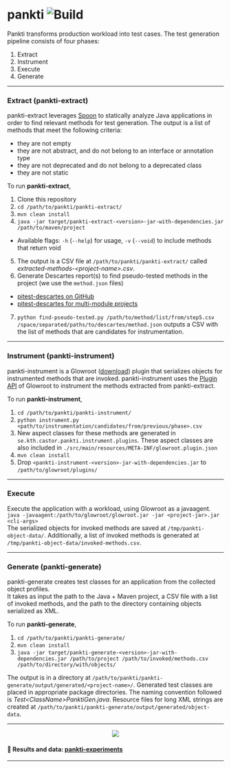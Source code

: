 # pankti ![Build](https://github.com/castor-software/pankti//workflows/build-on-push/badge.svg)

Pankti transforms production workload into test cases. The test generation pipeline consists of four phases:
1. Extract
2. Instrument
3. Execute
4. Generate
___

### Extract (pankti-extract)
pankti-extract leverages [Spoon](http://spoon.gforge.inria.fr/index.html) to statically analyze Java applications in order to find relevant methods for test generation.
The output is a list of methods that meet the following criteria: 
- they are not empty
- they are not abstract, and do not belong to an interface or annotation type
- they are not deprecated and do not belong to a deprecated class
- they are not static

To run **pankti-extract**,

1. Clone this repository
2. `cd /path/to/pankti/pankti-extract/`
3. `mvn clean install`
4. `java -jar target/pankti-extract-<version>-jar-with-dependencies.jar /path/to/maven/project`
  - Available flags: `-h` (`--help`) for usage, `-v` (`--void`) to include methods that return void
5. The output is a CSV file at `/path/to/pankti/pankti-extract/` called _extracted-methods-\<project-name\>.csv_.
6. Generate Descartes report(s) to find pseudo-tested methods in the project (we use the `method.json` files)
  - [pitest-descartes on GitHub](https://github.com/STAMP-project/pitest-descartes)
  - [pitest-descartes for multi-module projects](https://github.com/STAMP-project/pitmp-maven-plugin)
7. `python find-pseudo-tested.py /path/to/method/list/from/step5.csv /space/separated/paths/to/descartes/method.json` outputs a CSV with the list of methods that are candidates for instrumentation.
___

### Instrument (pankti-instrument)
pankti-instrument is a Glowroot ([download](https://glowroot.org/)) plugin that serializes objects for instrumented methods that are invoked. pankti-instrument uses the [Plugin API](https://glowroot.org/instrumentation.html) of Glowroot to instrument the methods extracted from pankti-extract.  

To run **pankti-instrument**,
1. `cd /path/to/pankti/pankti-instrument/`
2. `python instrument.py <path/to/instrumentation/candidates/from/previous/phase>.csv`
3. New aspect classes for these methods are generated in `se.kth.castor.pankti.instrument.plugins`. These aspect classes are also included in `./src/main/resources/META-INF/glowroot.plugin.json`
4. `mvn clean install`
5. Drop `<pankti-instrument-<version>-jar-with-dependencies.jar` to `/path/to/glowroot/plugins/` 
___

### Execute
Execute the application with a workload, using Glowroot as a javaagent.\
`java -javaagent:/path/to/glowroot/glowroot.jar -jar <project-jar>.jar <cli-args>`\
The serialized objects for invoked methods are saved at `/tmp/pankti-object-data/`.
Additionally, a list of invoked methods is generated at `/tmp/pankti-object-data/invoked-methods.csv`. 
___

### Generate (pankti-generate)
pankti-generate creates test classes for an application from the collected object profiles.\
It takes as input the path to the Java + Maven project, a CSV file with a list of invoked methods, and the path to the directory containing objects serialized as XML.

To run **pankti-generate**,
1. `cd /path/to/pankti/pankti-generate/`
2. `mvn clean install`
3. `java -jar target/pankti-generate-<version>-jar-with-dependencies.jar /path/to/project /path/to/invoked/methods.csv /path/to/directory/with/objects/`

The output is in a directory at `/path/to/pankti/pankti-generate/output/generated/<project-name>/`. Generated test classes are placed in appropriate package directories. The naming convention followed is _Test\<ClassName\>PanktiGen.java_. Resource files for long XML strings are created at `/path/to/pankti/pankti-generate/output/generated/object-data`.
___

<p align="center">
  <img src="https://github.com/castor-software/pankti/blob/master/pankti-workflow.jpg">
</p>

#### :telescope: Results and data: [pankti-experiments](https://github.com/castor-software/pankti-experiments)
___
